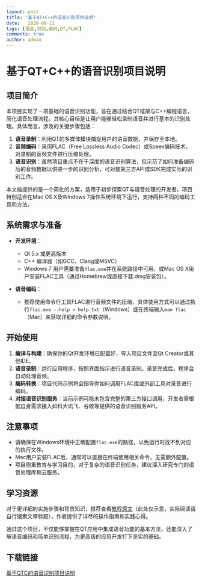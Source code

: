 ```yaml
---
layout: post
title: "基于QT+C++的语音识别项目说明"
date:   2020-08-11
tags: [语音,识别,编码,QT,FLAC]
comments: true
author: admin
---
```

# 基于QT+C++的语音识别项目说明

## 项目简介

本项目实现了一项基础的语音识别功能，旨在通过结合QT框架与C++编程语言，简化语音处理流程。其核心目标是让用户能够轻松录制语音并进行基本的识别处理。具体而言，涉及的关键步骤包括：

1. **语音录制**：利用QT的多媒体模块捕捉用户的语音数据，并保存至本地。
2. **音频编码**：采用FLAC（Free Lossless Audio Codec）或Speex编码技术，对录制的音频文件进行压缩处理。
3. **语音识别**：虽然项目重点不在于深度的语音识别算法，但示范了如何准备编码后的音频数据以供进一步的识别分析，可对接第三方API或SDK完成实际的识别工作。

本文档提供的是一个简化的方案，适用于初步探索QT与语音处理的开发者。项目特别适合在Mac OS X及Windows 7操作系统环境下运行，支持两种不同的编码工具和方法。

## 系统需求与准备

- **开发环境**：
  - Qt 5.x 或更高版本
  - C++ 编译器（如GCC、Clang或MSVC）
  - Windows 7 用户需要准备`flac.exe`并在系统路径中可用，或Mac OS X用户安装FLAC工具（通过Homebrew或直接下载.dmg安装包）。

- **语音编码**：
  - 推荐使用命令行工具FLAC进行音频文件的压缩，具体使用方式可以通过执行`flac.exe --help > help.txt`（Windows）或在终端输入`man flac`（Mac）来获取详细的命令参数说明。

## 开始使用

1. **编译与构建**：确保你的Qt开发环境已配置好，导入项目文件至Qt Creator或其他IDE。
2. **语音录制**：运行应用程序，按照界面指示进行语音录制。录音完成后，程序会自动处理音频。
3. **编码转换**：项目代码示例将会指导你如何调用FLAC库或外部工具对录音进行编码。
4. **对接语音识别服务**：当前示例可能未包含完整的第三方接口调用，开发者需根据自身需求接入如科大讯飞、谷歌等提供的语音识别服务API。

## 注意事项

- 请确保在Windows环境中正确配置`flac.exe`的路径，以免运行时找不到对应的执行文件。
- Mac用户安装FLAC后，通常可以直接在终端使用相关命令，无需额外配置。
- 项目侧重教育与学习目的，对于复杂的语音识别任务，建议深入研究专门的语音处理库和云服务。

## 学习资源

对于更详细的实施步骤和背景知识，推荐查看[教程原文](https://menghui666.blog.csdn.net/article/details/138508422?spm=1001.2014.3001.5502)（此处仅示意，实际阅读请自行搜索文章标题），作者提供了详尽的操作指南和实践心得。

通过这个项目，不仅能够掌握在QT应用中集成语音功能的基本方法，还能深入了解语音编码和简单识别流程，为更高级的应用开发打下坚实的基础。

## 下载链接

[基于QTC的语音识别项目说明](https://pan.quark.cn/s/9d933727e28d)